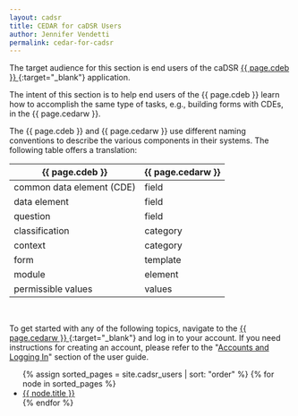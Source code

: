 ```yaml
---
layout: cadsr
title: CEDAR for caDSR Users
author: Jennifer Vendetti
permalink: cedar-for-cadsr
---
```


<!-- <h1 class="page-title">{{ page.title }}</h1><br /> -->

The target audience for this section is end users of the caDSR
[ {{ page.cdeb }} ](https://cdebrowser.nci.nih.gov/cdebrowserClient/cdeBrowser.html#/search){:target="_blank"} application.

The intent of this section is to help end users of the {{ page.cdeb }} learn how to accomplish the same type of tasks, e.g., building 
forms with CDEs, in the {{ page.cedarw }}.

The {{ page.cdeb }} and {{ page.cedarw }} use different naming conventions to describe the various components in their systems. The 
following table offers a translation: 

<table class="naming-translations">
  <thead>
    <tr>
      <th class="naming-translations">{{ page.cdeb }}</th>
      <th class="naming-translations">{{ page.cedarw }}</th>
    </tr>
  </thead>
  <tbody>
    <tr>
      <td>common data element (CDE)</td>
      <td>field</td>
    </tr>
    <tr>
      <td>data element</td>
      <td>field</td>
    </tr>
    <tr>
      <td>question</td>
      <td>field</td>
    </tr>
    <tr>
      <td>classification</td>
      <td>category</td>
    </tr>
    <tr>
      <td>context</td>
      <td>category</td>
    </tr>
    <tr>
      <td>form</td>
      <td>template</td>
    </tr>
    <tr>
      <td>module</td>
      <td>element</td>
    </tr>
    <tr>
      <td>permissible values</td>
      <td>values</td>
    </tr>
  </tbody>
</table><br />

To get started with any of the following topics, navigate to the 
[ {{ page.cedarw }} ](http://cedar.metadatacenter.org/){:target="_blank"} and log in to your account. 
If you need instructions for creating an account, please refer to the 
"[Accounts and Logging In](basic_topics/a1_accounts_and_logging_in "Accounts and Logging In")" 
section of the user guide.

<ul class="cadsr-topics">
  {% assign sorted_pages = site.cadsr_users | sort: "order" %}
  {% for node in sorted_pages %}
    <li><a href="{{ site.baseurl }}{{ node.url }}">{{ node.title }}</a></li>
  {% endfor %}
</ul>

<!-- <br />Please {% github_edit_link "help improve this article" %}.
 -->
